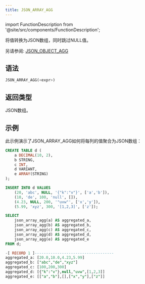 ```yaml
---
title: JSON_ARRAY_AGG
---
```


import FunctionDescription from '@site/src/components/FunctionDescription';

<FunctionDescription description="引入或更新: v1.2.595"/>

将值转换为JSON数组，同时跳过NULL值。

另请参阅: [JSON_OBJECT_AGG](aggregate-json-object-agg.md)

## 语法

```sql
JSON_ARRAY_AGG(<expr>)
```

## 返回类型

JSON数组。

## 示例

此示例演示了JSON_ARRAY_AGG如何将每列的值聚合为JSON数组：

```sql
CREATE TABLE d (
    a DECIMAL(10, 2), 
    b STRING, 
    c INT, 
    d VARIANT, 
    e ARRAY(STRING)
);

INSERT INTO d VALUES
    (20, 'abc', NULL, '{"k":"v"}', ['a','b']),
    (10, 'de', 100, 'null', []),
    (4.23, NULL, 200, '"uvw"', ['x','y']),
    (5.99, 'xyz', 300, '[1,2,3]', ['z']);

SELECT 
    json_array_agg(a) AS aggregated_a, 
    json_array_agg(b) AS aggregated_b, 
    json_array_agg(c) AS aggregated_c, 
    json_array_agg(d) AS aggregated_d, 
    json_array_agg(e) AS aggregated_e
FROM d;

-[ RECORD 1 ]-----------------------------------
aggregated_a: [20.0,10.0,4.23,5.99]
aggregated_b: ["abc","de","xyz"]
aggregated_c: [100,200,300]
aggregated_d: [{"k":"v"},null,"uvw",[1,2,3]]
aggregated_e: [["a","b"],[],["x","y"],["z"]]
```